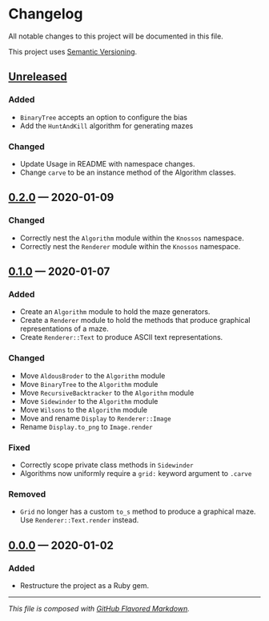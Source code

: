 # Changelog
All notable changes to this project will be documented in this file.

This project uses [Semantic Versioning][sv].

## [Unreleased][new]
### Added
- `BinaryTree` accepts an option to configure the bias
- Add the `HuntAndKill` algorithm for generating mazes

### Changed
- Update Usage in README with namespace changes.
- Change `carve` to be an instance method of the Algorithm classes.

## [0.2.0][0.2.0] — 2020-01-09
### Changed
- Correctly nest the `Algorithm` module within the `Knossos` namespace.
- Correctly nest the `Renderer` module within the `Knossos` namespace.

## [0.1.0][0.1.0] — 2020-01-07
### Added
- Create an `Algorithm` module to hold the maze generators.
- Create a `Renderer` module to hold the methods that produce graphical
representations of a maze.
- Create `Renderer::Text` to produce ASCII text representations.
### Changed
- Move `AldousBroder` to the `Algorithm` module
- Move `BinaryTree` to the `Algorithm` module
- Move `RecursiveBacktracker` to the `Algorithm` module
- Move `Sidewinder` to the `Algorithm` module
- Move `Wilsons` to the `Algorithm` module
- Move and rename `Display` to `Renderer::Image`
- Rename `Display.to_png` to `Image.render`
### Fixed
- Correctly scope private class methods in `Sidewinder`
- Algorithms now uniformly require a `grid:` keyword argument to `.carve`
### Removed
- `Grid` no longer has a custom `to_s` method to produce a graphical maze.
Use `Renderer::Text.render` instead.

## [0.0.0][0.0.0] — 2020-01-02
### Added
- Restructure the project as a Ruby gem.

---
_This file is composed with [GitHub Flavored Markdown][gfm]._

[gfm]: https://github.github.com/gfm/
[sv]: https://semver.org

[new]: https://github.com/petejh/knossos/compare/HEAD..v0.2.0
[0.2.0]: https://github.com/petejh/knossos/releases/tag/v0.2.0
[0.1.0]: https://github.com/petejh/knossos/releases/tag/v0.1.0
[0.0.0]: https://github.com/petejh/knossos/releases/tag/v0.0.0
